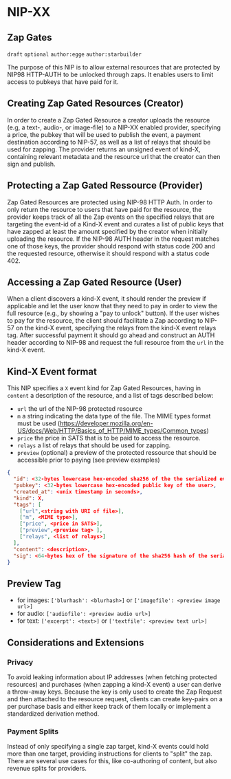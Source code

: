 NIP-XX
======

Zap Gates
----------

`draft` `optional` `author:egge` `author:starbuilder`

The purpose of this NIP is to allow external resources that are protected by NIP98 HTTP-AUTH to be unlocked through zaps. It enables users to limit access to pubkeys that have paid for it.

## Creating Zap Gated Resources (Creator)

In order to create a Zap Gated Resource a creator uploads the resource (e.g, a text-, audio-, or image-file) to a NIP-XX enabled provider, specifying a price, the pubkey that will be used to publish the event, a payment destination according to NIP-57, as well as a list of relays that should be used for zapping. The provider returns an unsigned event of kind-X, containing relevant metadata and the resource url that the creator can then sign and publish.

## Protecting a Zap Gated Ressource (Provider)

Zap Gated Resources are protected using NIP-98 HTTP Auth.
In order to only return the resource to users that have paid for the resource, the provider keeps track of all the Zap events on the specified relays that are targeting the event-id of a Kind-X event and curates a list of public keys that have zapped at least the amount specified by the creator when initially uploading the resource. If the NIP-98 AUTH header in the request matches one of those keys, the provider should respond with status code 200 and the requested resource, otherwise it should respond with a status code 402.

## Accessing a Zap Gated Resource (User)

When a client discovers a kind-X event, it should render the preview if applicable and let the user know that they need to pay in order to view the full resource (e.g., by showing a "pay to unlock" button). If the user wishes to pay for the resource, the client should facilitate a Zap according to NIP-57 on the kind-X event, specifying the relays from the kind-X event relays tag. After successful payment it should go ahead and construct an AUTH header according to NIP-98 and request the full resource from the `url` in the kind-X event.

## Kind-X Event format

This NIP specifies a `X` event kind for Zap Gated Resources, having in `content` a description of the resource, and a list of tags described below:

* `url` the url of the NIP-98 protected resource
* `m` a string indicating the data type of the file. The MIME types format must be used (https://developer.mozilla.org/en-US/docs/Web/HTTP/Basics_of_HTTP/MIME_types/Common_types)
* `price`  the price in SATS that is to be paid to access the resource.
* `relays` a list of relays that should be used for zapping.
* `preview` (optional) a preview of the protected ressource that should be accessible prior to paying (see preview examples)

```json
{
  "id": <32-bytes lowercase hex-encoded sha256 of the the serialized event data>,
  "pubkey": <32-bytes lowercase hex-encoded public key of the user>,
  "created_at": <unix timestamp in seconds>,
  "kind": X,
  "tags": [
    ["url",<string with URI of file>],
    ["m", <MIME type>],
    ["price", <price in SATS>],
    ["preview",<preview tag> ],
    ["relays", <list of relays>]
  ],
  "content": <description>,
  "sig": <64-bytes hex of the signature of the sha256 hash of the serialized event data, which is the same as the "id" field>
}
```

## Preview Tag
* for images: `['blurhash': <blurhash>]` or `['imagefile': <preview image url>]`
* for audio: `['audiofile': <preview audio url>]`
* for text: `['excerpt': <text>]` or `['textfile': <preview text url>]`

## Considerations and Extensions

### Privacy

To avoid leaking information about IP addresses (when fetching protected resources) and purchases (when zapping a kind-X event) a user can derive a throw-away keys. Because the key is only used to create the Zap Request and then attached to the resource request, clients can create key-pairs on a per purchase basis and either keep track of them locally or implement a standardized derivation method.

### Payment Splits

Instead of only specifying a single zap target, kind-X events could hold more than one target, providing instructions for clients to "split" the zap. There are several use cases for this, like co-authoring of content, but also revenue splits for providers.